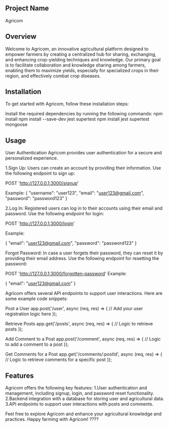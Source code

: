 ## Project Name

Agricom

## Overview

Welcome to Agricom, an innovative agricultural platform designed to empower farmers by creating a centralized hub for sharing, exchanging, and enhancing crop-yielding techniques and knowledge. Our primary goal is to facilitate collaboration and knowledge sharing among farmers, enabling them to maximize yields, especially for specialized crops in their region, and effectively combat crop diseases.

## Installation

To get started with Agricom, follow these installation steps:

Install the required dependencies by running the following commands:
npm install
npm install --save-dev jest supertest
npm install jest supertest mongoose

## Usage

User Authentication
Agricom provides user authentication for a secure and personalized experience.

1.Sign Up: Users can create an account by providing their information. Use the following endpoint to sign up:

POST 'http://127.0.0.1:3000/signup'

Example:
{
"username": "user123",
"email": "user123@gmail.com",
"password": "password123"
}

2.Log In: Registered users can log in to their accounts using their email and password. Use the following endpoint for login:

POST 'http://127.0.0.1:3000/login'

Example:

{
"email": "user123@gmail.com",
"password": "password123"
}

Forgot Password: In case a user forgets their password, they can reset it by providing their email address. Use the following endpoint for resetting the password:

POST 'http://127.0.0.1:3000/forgotten-password'
Example:

{
"email": "user123@gmail.com"
}

Agricom offers several API endpoints to support user interactions. Here are some example code snippets:

Post a User
app.post('/user', async (req, res) => {
// Add your user registration logic here
});

Retrieve Posts
app.get('/posts', async (req, res) => {
// Logic to retrieve posts
});

Add Comment to a Post
app.post('/comment', async (req, res) => {
// Logic to add a comment to a post
});

Get Comments for a Post
app.get('/comments/:postId', async (req, res) => {
// Logic to retrieve comments for a specific post
});

## Features

Agricom offers the following key features:
1.User authentication and management, including signup, login, and password reset functionality.
2.Backend integration with a database for storing user and agricultural data.
3.API endpoints to support user interactions with posts and comments.

Feel free to explore Agricom and enhance your agricultural knowledge and practices.
Happy farming with Agricom! ????
